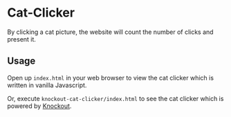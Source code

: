 # Cat-Clicker
By clicking a cat picture, the website will count the number of clicks and present it.

## Usage
Open up `index.html` in your web browser to view the cat clicker which is written in vanilla Javascript.

Or, execute `knockout-cat-clicker/index.html` to see the cat clicker which is powered by [Knockout](http://knockoutjs.com/).
